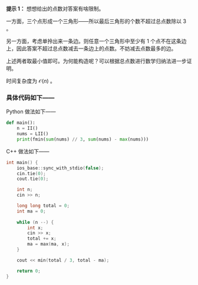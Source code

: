 **提示 1：** 想想给出的点数对答案有啥限制。

一方面，三个点形成一个三角形——所以最后三角形的个数不超过总点数除以 3 。

另一方面，考虑单拎出来一条边。则任意一个三角形中至少有 1 个点不在这条边上，因此答案不超过总点数减去一条边上的点数。不妨减去点数最多的边。

上述两者取最小值即可。为何能构造呢？可以根据总点数进行数学归纳法进一步证明。

时间复杂度为 $\mathcal{O}(n)$ 。

### 具体代码如下——

Python 做法如下——

```Python []
def main():
    n = II()
    nums = LII()
    print(fmin(sum(nums) // 3, sum(nums) - max(nums)))
```

C++ 做法如下——

```cpp []
int main() {
    ios_base::sync_with_stdio(false);
    cin.tie(0);
    cout.tie(0);

    int n;
    cin >> n;

    long long total = 0;
    int ma = 0;
    
    while (n --) {
        int x;
        cin >> x;
        total += x;
        ma = max(ma, x);
    }

    cout << min(total / 3, total - ma);

    return 0;
}
```
